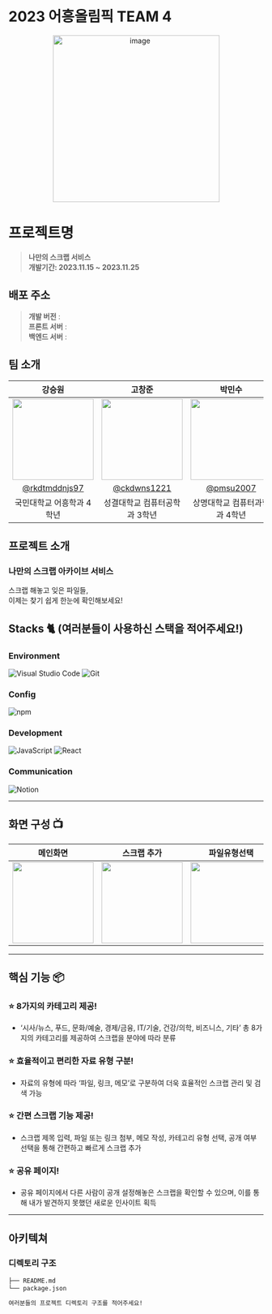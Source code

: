 # 2023 어흥올림픽 TEAM 4

<div align="center">
<img width="329" alt="image" src="https://github.com/2023-AHEUNGTHON/Team_1/assets/94633589/f7f60b7b-6a04-41e8-a38f-8cd619fd6e4a">

</div>

# 프로젝트명
> **나만의 스크랩 서비스** <br/>
> **개발기간: 2023.11.15 ~ 2023.11.25**

## 배포 주소

> **개발 버전** :  <br>
> **프론트 서버** : <br>
> **백엔드 서버** : <br>

## 팀 소개

|      강승원       |          고창준         |       박민수         |       방채원       |          유나경         |       허동윤         |                                                                                                               
| :------------------------------------------------------------------------------: | :---------------------------------------------------------------------------------------------------------------------------------------------------: | :---------------------------------------------------------------------------------------------------------------------------------------------------------------------------------------------------: | :------------------------------------------------------------------------------: | :---------------------------------------------------------------------------------------------------------------------------------------------------: | :---------------------------------------------------------------------------------------------------------------------------------------------------------------------------------------------------: | 
|   <img width="160px" src="https://github.com/2023-AHEUNGTHON/Team_1/assets/94633589/f7f60b7b-6a04-41e8-a38f-8cd619fd6e4a" > |             <img width="160px" src="https://github.com/2023-AHEUNGTHON/Team_1/assets/94633589/f7f60b7b-6a04-41e8-a38f-8cd619fd6e4a" >    |                 <img width="160px" src="https://github.com/2023-AHEUNGTHON/Team_1/assets/94633589/f7f60b7b-6a04-41e8-a38f-8cd619fd6e4a" >   |   <img width="160px" src="https://github.com/2023-AHEUNGTHON/Team_1/assets/94633589/f7f60b7b-6a04-41e8-a38f-8cd619fd6e4a" > |             <img width="160px" src="https://github.com/2023-AHEUNGTHON/Team_1/assets/94633589/f7f60b7b-6a04-41e8-a38f-8cd619fd6e4a" >    |                 <img width="160px" src="https://github.com/2023-AHEUNGTHON/Team_1/assets/94633589/f7f60b7b-6a04-41e8-a38f-8cd619fd6e4a" >   |
|   [@rkdtmddnjs97](https://github.com/rkdtmddnjs97)   |    [@ckdwns1221](https://github.com/ckdwns1221)  | [@pmsu2007](https://github.com/pmsu2007)  |   [@chaewon02](https://github.com/chaewon02)   |    [@Nak11](https://github.com/Nak11)  | [@Goodyun92](https://github.com/Goodyun92)  |
| 국민대학교 어흥학과 4학년 | 성결대학교 컴퓨터공학과 3학년 | 상명대학교 컴퓨터과학과 4학년 | 명지대학교 융합소프트웨어학부 3학년 | 숭실대학교 글로벌미디어학부 4학년 | 숭실대학교 소프트웨어학부 3학년 |

## 프로젝트 소개

### 나만의 스크랩 아카이브 서비스
스크랩 해놓고 잊은 파일들, <br />
이제는 찾기 쉽게 한눈에 확인해보세요!

## Stacks 🐈 (여러분들이 사용하신 스택을 적어주세요!)

### Environment
![Visual Studio Code](https://img.shields.io/badge/Visual%20Studio%20Code-007ACC?style=for-the-badge&logo=Visual%20Studio%20Code&logoColor=white)
![Git](https://img.shields.io/badge/Git-F05032?style=for-the-badge&logo=Git&logoColor=white)        

### Config
![npm](https://img.shields.io/badge/npm-CB3837?style=for-the-badge&logo=npm&logoColor=white)        

### Development
![JavaScript](https://img.shields.io/badge/JavaScript-F7DF1E?style=for-the-badge&logo=Javascript&logoColor=white)
![React](https://img.shields.io/badge/React-20232A?style=for-the-badge&logo=react&logoColor=61DAFB)

### Communication
![Notion](https://img.shields.io/badge/Notion-000000?style=for-the-badge&logo=Notion&logoColor=white)

---
## 화면 구성 📺
|      메인화면       |         스크랩 추가         |        파일유형선택        |       마이페이지       |          공유페이지         |                                                                                                               
| :------------------------------------------------------------------------------: | :---------------------------------------------------------------------------------------------------------------------------------------------------: | :---------------------------------------------------------------------------------------------------------------------------------------------------------------------------------------------------: | :------------------------------------------------------------------------------: | :---------------------------------------------------------------------------------------------------------------------------------------------------: |
|   <img width="160px" src="https://github.com/2023-AHEUNGTHON/Team_1/assets/94633589/f7f60b7b-6a04-41e8-a38f-8cd619fd6e4a" > |             <img width="160px" src="https://github.com/2023-AHEUNGTHON/Team_1/assets/94633589/f7f60b7b-6a04-41e8-a38f-8cd619fd6e4a" >    |                 <img width="160px" src="https://github.com/2023-AHEUNGTHON/Team_1/assets/94633589/f7f60b7b-6a04-41e8-a38f-8cd619fd6e4a" >   |   <img width="160px" src="https://github.com/2023-AHEUNGTHON/Team_1/assets/94633589/f7f60b7b-6a04-41e8-a38f-8cd619fd6e4a" > |             <img width="160px" src="https://github.com/2023-AHEUNGTHON/Team_1/assets/94633589/f7f60b7b-6a04-41e8-a38f-8cd619fd6e4a" >    |   
---
## 핵심 기능 📦

### ⭐️ 8가지의 카테고리 제공!
- ‘시사/뉴스, 푸드, 문화/예술, 경제/금융, IT/기술, 건강/의학, 비즈니스, 기타’
총 8가지의 카테고리를 제공하여 스크랩을 분야에 따라 분류

### ⭐️ 효율적이고 편리한 자료 유형 구분!
- 자료의 유형에 따라 ‘파일, 링크, 메모’로 구분하여
더욱 효율적인 스크랩 관리 및 검색 가능

### ⭐️ 간편 스크랩 기능 제공!
- 스크랩 제목 입력, 파일 또는 링크 첨부, 
메모 작성, 카테고리 유형 선택, 공개 여부 선택을 통해 
간편하고 빠르게 스크랩 추가

### ⭐️ 공유 페이지!
- 공유 페이지에서 다른 사람이 공개 설정해놓은 
스크랩을 확인할 수 있으며, 
이를 통해 내가 발견하지 못했던 새로운 인사이트 획득


---
## 아키텍쳐


### 디렉토리 구조
```bash
├── README.md
└── package.json

여러분들의 프로젝트 디렉토리 구조를 적어주세요!

```
